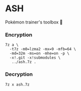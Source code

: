 # ASH
Pokémon trainer's toolbox :dragon_face:

### Encryption
```
7z a \
  -t7z -m0=lzma2 -mx=9 -mfb=64 \
  -md=32m -ms=on -mhe=on -p \
  -x!.git -x!submodules \
   ../ash.7z .
```
### Decryption
```
7z x ash.7z
```
